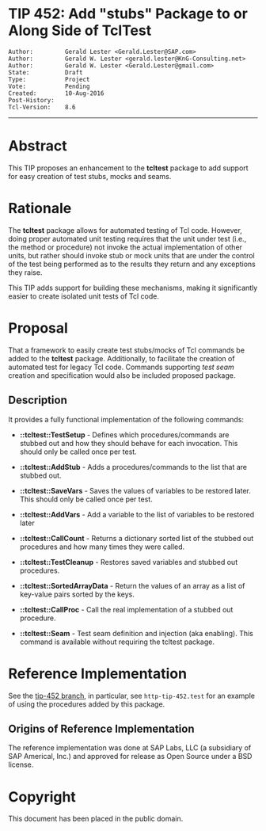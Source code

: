 # TIP 452: Add "stubs" Package to or Along Side of TclTest
	Author:         Gerald Lester <Gerald.Lester@SAP.com>
	Author:         Gerald W. Lester <gerald.lester@KnG-Consulting.net>
	Author:         Gerald W. Lester <Gerald.Lester@gmail.com>
	State:          Draft
	Type:           Project
	Vote:           Pending
	Created:        10-Aug-2016
	Post-History:   
	Tcl-Version:    8.6
-----

# Abstract

This TIP proposes an enhancement to the **tcltest** package to add support
for easy creation of test stubs, mocks and seams.

# Rationale

The **tcltest** package allows for automated testing of Tcl code. However,
doing proper automated unit testing requires that the unit under test \(i.e.,
the method or procedure\) not invoke the actual implementation of other units,
but rather should invoke stub or mock units that are under the control of the
test being performed as to the results they return and any exceptions they
raise.

This TIP adds support for building these mechanisms, making it significantly
easier to create isolated unit tests of Tcl code.

# Proposal

That a framework to easily create test stubs/mocks of
Tcl commands be added to the **tcltest** package.  Additionally, to facilitate the creation of automated test for legacy Tcl code.  Commands supporting _test
seam_ creation and specification would also be included proposed package.

## Description

It provides a fully functional implementation of the
following commands:

 * **::tcltest::TestSetup** - Defines which procedures/commands are stubbed out
   and how they should behave for each invocation. This should only be called
   once per test.

 * **::tcltest::AddStub** - Adds a procedures/commands to the list that are
   stubbed out.

 * **::tcltest::SaveVars** - Saves the values of variables to be restored later.
   This should only be called once per test.

 * **::tcltest::AddVars** - Add a variable to the list of variables to be
   restored later

 * **::tcltest::CallCount** - Returns a dictionary sorted list of the stubbed
   out procedures and how many times they were called.

 * **::tcltest::TestCleanup** - Restores saved variables and stubbed out
   procedures.

 * **::tcltest::SortedArrayData** - Return the values of an array as a list of
   key-value pairs sorted by the keys.

 * **::tcltest::CallProc** - Call the real implementation of a stubbed out
   procedure.

 * **::tcltest::Seam** - Test seam definition and injection \(aka enabling\).  This command is available without requiring the tcltest package. 

# Reference Implementation

See the [tip-452 branch](http://core.tcl.tk/tcl/timeline?n=100&r=tip-452), in particular, see `http-tip-452.test` for an example of using the procedures added by this package.

## Origins of Reference Implementation

The reference implementation was done at SAP Labs, LLC \(a subsidiary of SAP
Americal, Inc.\) and approved for release as Open Source under a BSD license.

# Copyright

This document has been placed in the public domain.

